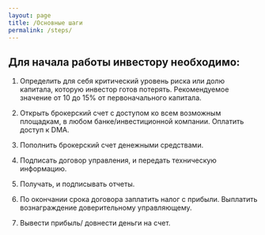 ```yaml
---
layout: page
title: /Основные шаги
permalink: /steps/
---
```


## Для начала работы инвестору необходимо:

1. Определить для себя критический уровень риска или долю капитала, которую инвестор готов потерять.
Рекомендуемое значение от 10 до 15% от первоначального капитала.

2. Открыть брокерский счет с доступом ко всем возможным площадкам, в любом банке/инвестиционной
компании. Оплатить доступ к DMA.

3. Пополнить брокерский счет денежными средствами.
   
4. Подписать договор управления, и передать техническую информацию.
   
5. Получать, и подписывать отчеты.
  
6. По окончании срока договора заплатить налог с прибыли. Выплатить вознаграждение доверительному управляющему.

7. Вывести прибыль/ довнести деньги на счет. 
